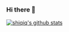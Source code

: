 ### Hi there 👋

<!--
**shiqiq/shiqiq** is a ✨ _special_ ✨ repository because its `README.md` (this file) appears on your GitHub profile.

Here are some ideas to get you started:

- 🔭 I’m currently working on ...
- 🌱 I’m currently learning ...
- 👯 I’m looking to collaborate on ...
- 🤔 I’m looking for help with ...
- 💬 Ask me about ...
- 📫 How to reach me: ...
- 😄 Pronouns: ...
- ⚡ Fun fact: ...
-->

[![shiqiq's github stats](https://github-readme-stats.vercel.app/api?username=shiqiq&count_private=true&show_icons=true&theme=vue-dark)](https://github.com/anuraghazra/github-readme-stats)
